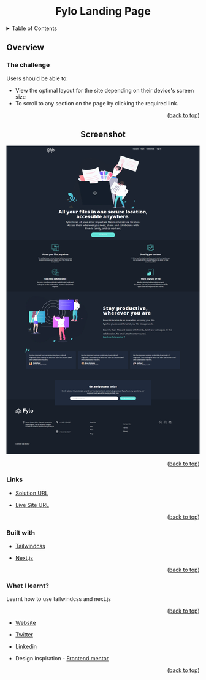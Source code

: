 <div id='top'></div>
<div align="center">
    

<h1  align="center" >Fylo Landing Page </h1>
    
</div>
<details>
  <summary>Table of Contents</summary>
  <ol>
    <li>
      <a href="#about-the-project">About The Project</a>
        <ul>
            <li><a href="#overview">Overview</a></li>
            <li><a href="#the-challenge">The challenge</a></li>
            <li><a href="#screenshot">Screenshot</a></li>
            <li><a href="#links">Links</a></li>
            <li><a href="#built-with">Built with</a></li>
            <li><a href="#what-i-learned">What I learned</a></li>
            <li><a href="##author">Author</a></li>
        </ul>
    </li>      
  </ol>
</details>



## Overview

### The challenge

Users should be able to:

- View the optimal layout for the site depending on their device's screen size
- To scroll to any section on the page by clicking the required link.

<p align="right">(<a href="#top">back to top</a>)</p>

<h2  align="center" >Screenshot</h2>

<img src="./public/FireShot Capture 211 - Easy landing page - localhost.png">
<p align="right">(<a href="#top">back to top</a>)</p>


### Links

- [Solution URL](https://github.com/ijayhub/Landing-page-fm)

- [Live Site URL](https://landing-flyo.netlify.app)

<p align="right">(<a href="#top">back to top</a>)</p>

### Built with

- [Tailwindcss](https://tailwindcss.com/)

- [Next.js](https://nextjs.org/)
 
<p align="right">(<a href="#top">back to top</a>)</p>



### What I learnt?

Learnt how to use tailwindcss and next.js

<p align="right">(<a href="#top">back to top</a>)</p>




- [Website ](https://portfolio-ijay.netlify.app/)

- [Twitter ](https://twitter.com/ijaydimples)

- [Linkedin](https://www.linkedin.com/in/ijeoma-igboagu/)

- Design inspiration - [Frontend mentor](https://www.frontendmentor.io/challenges/fylo-dark-theme-landing-page-5ca5f2d21e82137ec91a50fd)

<p align="right">(<a href="#top">back to top</a>)</p>


